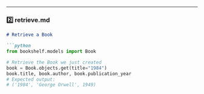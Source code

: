 
---

### **2️⃣ retrieve.md**
```markdown
# Retrieve a Book

```python
from bookshelf.models import Book

# Retrieve the Book we just created
book = Book.objects.get(title="1984")
book.title, book.author, book.publication_year
# Expected output:
# ('1984', 'George Orwell', 1949)
